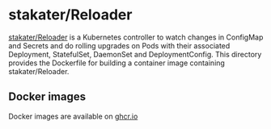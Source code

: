 stakater/Reloader
=================

[stakater/Reloader](https://github.com/stakater/Reloader) is a Kubernetes controller to watch changes in ConfigMap and Secrets and do rolling upgrades on Pods with their associated Deployment, StatefulSet, DaemonSet and DeploymentConfig. This directory provides the Dockerfile for building a container image containing stakater/Reloader.

Docker images
-------------

Docker images are available on [ghcr.io](https://ghcr.io/cybozu/stakater-reloader)
